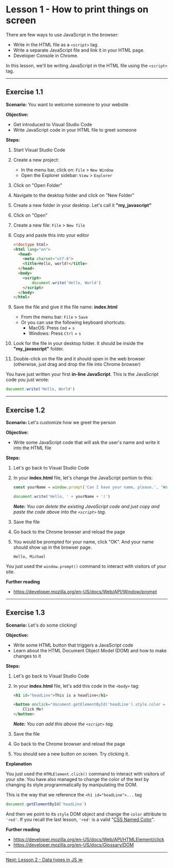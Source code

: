 # Lesson 1 - How to print things on screen

There are few ways to use JavaScript in the browser:

- Write in the HTML file as a `<script>` tag.
- Write a separate JavaScript file and link it in your HTML page.
- Developer Console in Chrome.

In this lesson, we'll be writing JavaScript in the HTML file using the `<script>` tag.

---

## Exercise 1.1

**Scenario:** You want to welcome someone to your website

**Objective:**

- Get introduced to Visual Studio Code
- Write JavaScript code in your HTML file to greet someone

**Steps:**

1. Start Visual Studio Code
2. Create a new project:
	- In the menu bar, click on: `File` > `New Window`
	- Open the Explorer sidebar: `View` > `Explorer`
3. Click on "Open Folder"
4. Navigate to the desktop folder and click on "New Folder"
5. Create a new folder in your desktop. Let's call it **"my_javascript"**
6. Click on "Open"
7. Create a new file: `File` > `New file`
8. Copy and paste this into your editor

	```html
	<!doctype html>
	<html lang="en">
	  <head>
	    <meta charset="utf-8">
	    <title>Hello, world!</title>
	  </head>
	  <body>
	    <script>
	    	document.write('Hello, World')
	    </script>
	  </body>
	</html>
	```

9. Save the file and give it the file name: **index.html**
	- From the menu bar: `File` > `Save`
	- Or you can use the following keyboard shortcuts:
		- MacOS: Press `Cmd` + `s`
		- Windows: Press `Ctrl` + `s`

10. Look for the file in your desktop folder. It should be inside the **"my_javascript"** folder.
11. Double-click on the file and it should open in the web browser (otherwise, just drag and drop the file into Chrome browser)

You have just written your first **in-line JavaScript**. This is the JavaScript code you just wrote:

```javascript
document.write('Hello, World')
```

---

## Exercise 1.2

**Scenario:** Let's customize how we greet the person

**Objective:**

- Write some JavaScript code that will ask the user's name and write it into the HTML file

**Steps:**

1. Let's go back to Visual Studio Code
2. In your **index.html** file, let's change the JavaScript portion to this:

	```javascript
	const yourName = window.prompt('Can I have your name, please.', 'World')
	
	document.write('Hello, ' + yourName + '!')	
	```
	
	*__Note:__ You can delete the existing JavaScript code and just copy and paste the code above into the `<script>` tag.*

3. Save the file 
4. Go back to the Chrome browser and reload the page
5. You would be prompted for your name, click "OK". And your name should show up in the browser page.

	```
	Hello, Michael
	```
	
You just used the `window.prompt()` command to interact with visitors of your site.

**Further reading**

- <https://developer.mozilla.org/en-US/docs/Web/API/Window/prompt>

---

## Exercise 1.3

**Scenario:** Let's do some clicking!

**Objective:**

- Write some HTML button that triggers a JavaScript code
- Learn about the HTML Document Object Model (DOM) and how to make changes to it

**Steps:**

1. Let's go back to Visual Studio Code
2. In your **index.html** file, let's add this code in the `<body>` tag:

	```html
	<h1 id="headLine">This is a headline</h1>
	
	<button onclick="document.getElementById('headLine').style.color = 'red'">
		Click Me!
	</button>
	```
	
	*__Note:__ You can add this above the `<script>` tag.*

3. Save the file
4. Go back to the Chrome browser and reload the page
5. You should see a new button on screen. Try clicking it.

**Explanation**

You just used the `HTMLElement.click()` command to interact with visitors of your site. You have also managed to change the color of the text by changing its style programmatically by manipulating the DOM.

This is the way that we reference the `<h1 id="headLine">...` tag

```javascript
document.getElementById('headLine')
```

And then we point to its `style` DOM object and change the `color` attribute to `'red'`. If you recall the last lesson, `'red'` is a valid "[CSS Named Color](https://www.quackit.com/css/color/values/css_named_colors.cfm)".

**Further reading**

- <https://developer.mozilla.org/en-US/docs/Web/API/HTMLElement/click>
- <https://developer.mozilla.org/en-US/docs/Glossary/DOM>

---

[Next: Lesson 2 - Data types in JS ≫](lesson2.md)
